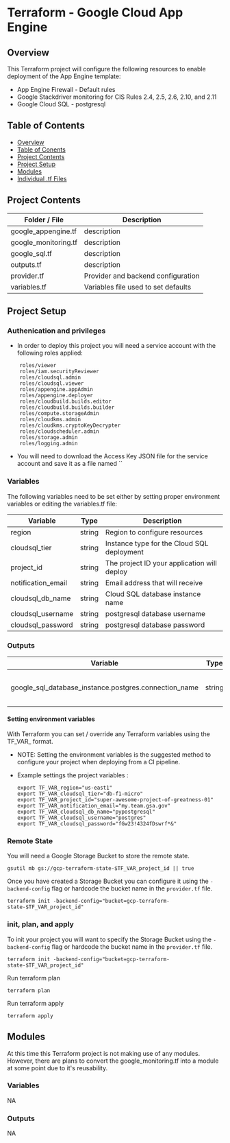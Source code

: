 # Terraform - Google Cloud App Engine

## Overview <a name="s1"></a>

This Terraform project will configure the following resources to enable deployment of the App Engine template:

* App Engine Firewall - Default rules
* Google Stackdriver monitoring for CIS Rules 2.4, 2.5, 2.6, 2.10, and 2.11
* Google Cloud SQL - postgresql

## Table of Contents <a name="s2"></a>

* [Overview](#s1)
* [Table of Conents](#s2)
* [Project Contents](#s3)
* [Project Setup](#s4)
* [Modules](#s5)
* [Individual .tf Files](#s6)

## Project Contents <a name="s3"></a>

| Folder / File      |  Description  |
|---          |---        |
| google_appengine.tf   |   description |
| google_monitoring.tf   |   description |
| google_sql.tf   |   description |
| outputs.tf   |   description |
| provider.tf   |   Provider and backend configuration  |
| variables.tf   |   Variables file used to set defaults  |

## Project Setup <a name="s4"></a>

### Authenication and privileges

* In order to deploy this project you will need a service account with the following roles applied:

```
	roles/viewer
	roles/iam.securityReviewer
	roles/cloudsql.admin
	roles/cloudsql.viewer
	roles/appengine.appAdmin
	roles/appengine.deployer
	roles/cloudbuild.builds.editor
	roles/cloudbuild.builds.builder
	roles/compute.storageAdmin
	roles/cloudkms.admin
	roles/cloudkms.cryptoKeyDecrypter
	roles/cloudscheduler.admin
	roles/storage.admin
	roles/logging.admin
```

* You will need to download the Access Key JSON file for the service account and save it as a file named ``

### Variables

The following variables need to be set either by setting proper environment variables or editing the variables.tf file:

| Variable      |  Type  |  Description  |
|---          |---        |---  | 
| region |   string     |  Region to configure resources    |
| cloudsql_tier | string    |  Instance type for the Cloud SQL deployment    |
| project_id | string    | The project ID your application will deploy     |
| notification_email | string     | Email address that will receive      |
| cloudsql_db_name | string    |  Cloud SQL database instance name    |
| cloudsql_username | string    |  postgresql database username     |
| cloudsql_password  |  string |   postgresql database password |

### Outputs

| Variable      |  Type  |  Description  |
|---          |---        |---  | 
| google_sql_database_instance.postgres.connection_name |  string     |  Connection name for postgresql instance    |


#### Setting environment variables

With Terraform you can set / override any Terraform variables using the TF_VAR_<variable name> format.

* NOTE: Setting the environment variables is the suggested method to configure your project when deploying from a CI pipeline.

* Example settings the project variables :
  ```
  export TF_VAR_region="us-east1"
  export TF_VAR_cloudsql_tier="db-f1-micro"
  export TF_VAR_project_id="super-awesome-project-of-greatness-01"
  export TF_VAR_notification_email="my.team.gsa.gov"
  export TF_VAR_cloudsql_db_name="pypostgresql"
  export TF_VAR_cloudsql_username="postgres"
  export TF_VAR_cloudsql_password="fGw23!4324fDswrf*&"
  ```


### Remote State 

You will need a Google Storage Bucket to store the remote state.

`gsutil mb gs://gcp-terraform-state-$TF_VAR_project_id || true`

Once you have created a Storage Bucket you can configure it using the `-backend-config` flag or hardcode the bucket name in the `provider.tf` file.

`terraform init -backend-config="bucket=gcp-terraform-state-$TF_VAR_project_id"`

### init, plan, and apply

To init your project you will want to specify the Storage Bucket using the `-backend-config` flag or hardcode the bucket name in the `provider.tf` file.

`terraform init -backend-config="bucket=gcp-terraform-state-$TF_VAR_project_id"`

Run terraform plan

`terraform plan`

Run terraform apply

`terraform apply`


## Modules  <a name="s5"></a>

At this time this Terraform project is not making use of any modules.
However, there are plans to convert the google_monitoring.tf into a module at some point due to it's reusability.

### Variables

NA

### Outputs

NA






